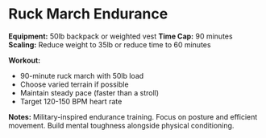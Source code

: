 # Ruck March Endurance

**Equipment:** 50lb backpack or weighted vest
**Time Cap:** 90 minutes
**Scaling:** Reduce weight to 35lb or reduce time to 60 minutes

**Workout:**
- 90-minute ruck march with 50lb load
- Choose varied terrain if possible
- Maintain steady pace (faster than a stroll)
- Target 120-150 BPM heart rate

**Notes:**
Military-inspired endurance training. Focus on posture and efficient movement. Build mental toughness alongside physical conditioning.